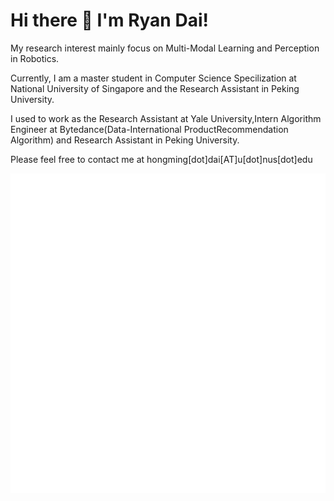 #                                                   Hi there 👋 I'm Ryan Dai!

My research interest mainly focus on Multi-Modal Learning and Perception in Robotics.

Currently, I am a master student in Computer Science Specilization at National University of Singapore and the Research Assistant in Peking University.

I used to work as the Research Assistant at Yale University,Intern Algorithm Engineer at Bytedance(Data-International ProductRecommendation Algorithm) and Research Assistant in Peking University.

Please feel free to contact me at hongming[dot]dai[AT]u[dot]nus[dot]edu
    
![Metrics](https://github.com/johncruyff14/johncruyff14/blob/main/github-metrics.svg)



